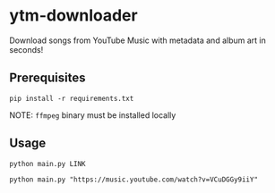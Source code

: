 # ytm-downloader

Download songs from YouTube Music with metadata and album art in seconds!

## Prerequisites

``
pip install -r requirements.txt
``

NOTE: `ffmpeg` binary must be installed locally

## Usage

``
python main.py LINK
``

``
python main.py "https://music.youtube.com/watch?v=VCuDGGy9iiY"
``
